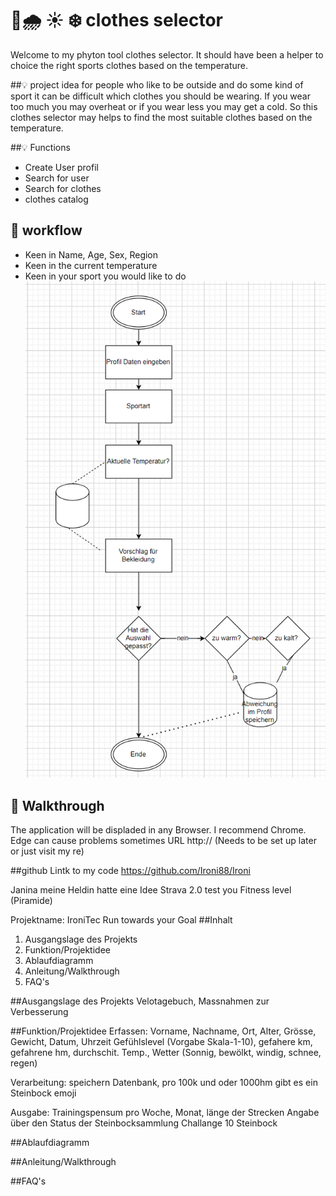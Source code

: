 # 🎽🌧 ☀ ❄ clothes selector 
Welcome to my phyton tool clothes selector. 
It should have been a helper to choice the right sports clothes based on the temperature.


##💡 project idea
for people who like to be outside and do some kind of sport it can be difficult which 
clothes you should be wearing. If you wear too much you may overheat or if you wear 
less you may get a cold. So this clothes selector may helps to find the most suitable clothes
based on the temperature. 

##💡 Functions
- Create User profil
- Search for user
- Search for clothes 
- clothes catalog 

## 👷 workflow
- Keen in Name, Age, Sex, Region
- Keen in the current temperature
- Keen in your sport you would like to do
![img_2.png](img_2.png)

## 🏁 Walkthrough
The application will be displaded in any Browser. I recommend Chrome. Edge can cause problems sometimes
URL http:// (Needs to be set up later or just visit my re)

##github
Lintk to my code https://github.com/Ironi88/Ironi


Janina meine Heldin hatte eine Idee
Strava 2.0 
test you Fitness level (Piramide)

Projektname: IroniTec Run towards your Goal
##Inhalt
1. Ausgangslage des Projekts
2. Funktion/Projektidee
3. Ablaufdiagramm
4. Anleitung/Walkthrough
5. FAQ's

##Ausgangslage des Projekts
Velotagebuch, Massnahmen zur Verbesserung


##Funktion/Projektidee
Erfassen: Vorname, Nachname, Ort, Alter, Grösse, Gewicht, Datum, Uhrzeit
Gefühlslevel (Vorgabe Skala-1-10), gefahere km, gefahrene hm, durchschit.  Temp., 
Wetter (Sonnig, bewölkt, windig, schnee, regen)

Verarbeitung: speichern Datenbank, pro 100k und oder  1000hm gibt es ein Steinbock emoji


Ausgabe: Trainingspensum pro Woche, Monat, länge der Strecken
Angabe über den Status der Steinbocksammlung 
Challange 10 Steinbock 


##Ablaufdiagramm

##Anleitung/Walkthrough

##FAQ's




